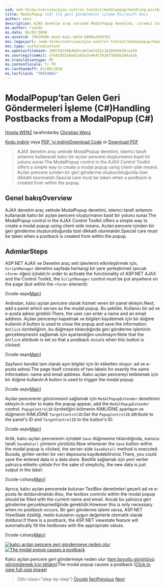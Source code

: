 ```yaml
---
uid: web-forms/overview/ajax-control-toolkit/modalpopup/handling-postbacks-from-a-modalpopup-cs
title: ModalPopup (C#) Ile geri göndermeler işleme Microsoft Docs
author: wenz
description: AJAX denetim araç setinde ModalPopup denetimi, istemci tarafı anlamını kullanarak kalıcı bir açılan pencere oluşturmanın basit bir yolunu sunar. Bir POS...
ms.author: riande
ms.date: 06/02/2008
ms.assetid: 7963890b-4ea3-4a1c-b65d-6098a3d56f62
msc.legacyurl: /web-forms/overview/ajax-control-toolkit/modalpopup/handling-postbacks-from-a-modalpopup-cs
msc.type: authoredcontent
ms.openlocfilehash: 20073d156b4bd5ce67a47d2511b28594b70ce260
ms.sourcegitcommit: e7e91932a6e91a63e2e46417626f39d6b244a3ab
ms.translationtype: MT
ms.contentlocale: tr-TR
ms.lasthandoff: 03/06/2020
ms.locfileid: "78554063"
---
```

# <a name="handling-postbacks-from-a-modalpopup-c"></a><span data-ttu-id="cf140-104">ModalPopup’tan Gelen Geri Göndermeleri İşleme (C#)</span><span class="sxs-lookup"><span data-stu-id="cf140-104">Handling Postbacks from a ModalPopup (C#)</span></span>

<span data-ttu-id="cf140-105">[Hristia WENZ](https://github.com/wenz) tarafından</span><span class="sxs-lookup"><span data-stu-id="cf140-105">by [Christian Wenz](https://github.com/wenz)</span></span>

<span data-ttu-id="cf140-106">[Kodu indirin](https://download.microsoft.com/download/2/4/0/24052038-f942-4336-905b-b60ae56f0dd5/ModalPopup3.cs.zip) veya [PDF 'yi indirin](https://download.microsoft.com/download/b/6/a/b6ae89ee-df69-4c87-9bfb-ad1eb2b23373/modalpopup3CS.pdf)</span><span class="sxs-lookup"><span data-stu-id="cf140-106">[Download Code](https://download.microsoft.com/download/2/4/0/24052038-f942-4336-905b-b60ae56f0dd5/ModalPopup3.cs.zip) or [Download PDF](https://download.microsoft.com/download/b/6/a/b6ae89ee-df69-4c87-9bfb-ad1eb2b23373/modalpopup3CS.pdf)</span></span>

> <span data-ttu-id="cf140-107">AJAX denetim araç setinde ModalPopup denetimi, istemci tarafı anlamını kullanarak kalıcı bir açılan pencere oluşturmanın basit bir yolunu sunar.</span><span class="sxs-lookup"><span data-stu-id="cf140-107">The ModalPopup control in the AJAX Control Toolkit offers a simple way to create a modal popup using client-side means.</span></span> <span data-ttu-id="cf140-108">Açılan pencere içinden bir geri gönderme oluşturulduğunda özel dikkatli olunmalıdır.</span><span class="sxs-lookup"><span data-stu-id="cf140-108">Special care must be taken when a postback is created from within the popup.</span></span>

## <a name="overview"></a><span data-ttu-id="cf140-109">Genel bakış</span><span class="sxs-lookup"><span data-stu-id="cf140-109">Overview</span></span>

<span data-ttu-id="cf140-110">AJAX denetim araç setinde ModalPopup denetimi, istemci tarafı anlamını kullanarak kalıcı bir açılan pencere oluşturmanın basit bir yolunu sunar.</span><span class="sxs-lookup"><span data-stu-id="cf140-110">The ModalPopup control in the AJAX Control Toolkit offers a simple way to create a modal popup using client-side means.</span></span> <span data-ttu-id="cf140-111">Açılan pencere içinden bir geri gönderme oluşturulduğunda özel dikkatli olunmalıdır.</span><span class="sxs-lookup"><span data-stu-id="cf140-111">Special care must be taken when a postback is created from within the popup.</span></span>

## <a name="steps"></a><span data-ttu-id="cf140-112">Adımlar</span><span class="sxs-lookup"><span data-stu-id="cf140-112">Steps</span></span>

<span data-ttu-id="cf140-113">ASP.NET AJAX ve Denetim araç seti işlevlerini etkinleştirmek için, `ScriptManager` denetimi sayfada herhangi bir yere yerleştirmeli (ancak `<form>` öğesi içinde):</span><span class="sxs-lookup"><span data-stu-id="cf140-113">In order to activate the functionality of ASP.NET AJAX and the Control Toolkit, the `ScriptManager` control must be put anywhere on the page (but within the `<form>` element):</span></span>

[!code-aspx[Main](handling-postbacks-from-a-modalpopup-cs/samples/sample1.aspx)]

<span data-ttu-id="cf140-114">Ardından, kalıcı açılan pencere olarak hizmet veren bir panel ekleyin.</span><span class="sxs-lookup"><span data-stu-id="cf140-114">Next, add a panel which serves as the modal popup.</span></span> <span data-ttu-id="cf140-115">Bu şekilde, Kullanıcı bir ad ve e-posta adresi girebilir.</span><span class="sxs-lookup"><span data-stu-id="cf140-115">There, the user can enter a name and an email address.</span></span> <span data-ttu-id="cf140-116">Açılan pencereyi kapatmak ve bilgileri kaydetmek için bir düğme kullanılır.</span><span class="sxs-lookup"><span data-stu-id="cf140-116">A button is used to close the popup and save the information.</span></span> <span data-ttu-id="cf140-117">`OnClick` özniteliğinin, bu düğmeye tıklandığında geri gönderme işleminin gerçekleşmesini sağlamak için ayarlandığını unutmayın:</span><span class="sxs-lookup"><span data-stu-id="cf140-117">Note that the `OnClick` attribute is set so that a postback occurs when this button is clicked:</span></span>

[!code-aspx[Main](handling-postbacks-from-a-modalpopup-cs/samples/sample2.aspx)]

<span data-ttu-id="cf140-118">Sayfanın kendisi tam olarak aynı bilgiler için iki etiketten oluşur: ad ve e-posta adresi.</span><span class="sxs-lookup"><span data-stu-id="cf140-118">The page itself consists of two labels for exactly the same information: name and email address.</span></span> <span data-ttu-id="cf140-119">Kalıcı açılan pencereyi tetiklemek için bir düğme kullanılır:</span><span class="sxs-lookup"><span data-stu-id="cf140-119">A button is used to trigger the modal popup:</span></span>

[!code-aspx[Main](handling-postbacks-from-a-modalpopup-cs/samples/sample3.aspx)]

<span data-ttu-id="cf140-120">Açılan pencerenin görünmesini sağlamak için `ModalPopupExtender` denetimini ekleyin.</span><span class="sxs-lookup"><span data-stu-id="cf140-120">In order to make the popup appear, add the `ModalPopupExtender` control.</span></span> <span data-ttu-id="cf140-121">`PopupControlID` özniteliğini bölmenin KIMLIĞINE ayarlayın ve düğmenin KIMLIĞINE `TargetControlID`:</span><span class="sxs-lookup"><span data-stu-id="cf140-121">Set the `PopupControlID` attribute to the panel's ID and `TargetControlID` to the button's ID:</span></span>

[!code-aspx[Main](handling-postbacks-from-a-modalpopup-cs/samples/sample4.aspx)]

<span data-ttu-id="cf140-122">Artık, kalıcı açılan pencerenin içindeki `Save` düğmesine tıklandığında, sunucu tarafı `SaveData()` yöntemi yürütülür.</span><span class="sxs-lookup"><span data-stu-id="cf140-122">Now whenever the `Save` button within the modal popup is clicked, the server-side `SaveData()` method is executed.</span></span> <span data-ttu-id="cf140-123">Burada, girilen verileri bir veri deposuna kaydedebilirsiniz.</span><span class="sxs-lookup"><span data-stu-id="cf140-123">There, you could save the entered data in a data store.</span></span> <span data-ttu-id="cf140-124">Basitlik sağlamak için yeni veriler yalnızca etiketin çıktıdır:</span><span class="sxs-lookup"><span data-stu-id="cf140-124">For the sake of simplicity, the new data is just output in the label:</span></span>

[!code-csharp[Main](handling-postbacks-from-a-modalpopup-cs/samples/sample5.cs)]

<span data-ttu-id="cf140-125">Ayrıca, kalıcı açılan pencerede bulunan TextBox denetimleri geçerli ad ve e-posta ile doldurulmalıdır.</span><span class="sxs-lookup"><span data-stu-id="cf140-125">Also, the textbox controls within the modal popup should be filled with the current name and email.</span></span> <span data-ttu-id="cf140-126">Ancak bu yalnızca geri gönderme gerçekleşmediğinde gereklidir.</span><span class="sxs-lookup"><span data-stu-id="cf140-126">However this is only necessary when no postback occurs.</span></span> <span data-ttu-id="cf140-127">Bir geri gönderme işlemi varsa, ASP.NET ViewState özelliği, metin kutularını uygun değerlerle otomatik olarak doldurur.</span><span class="sxs-lookup"><span data-stu-id="cf140-127">If there is a postback, the ASP.NET viewstate feature will automatically fill the textboxes with the appropriate values.</span></span>

[!code-csharp[Main](handling-postbacks-from-a-modalpopup-cs/samples/sample6.cs)]

<span data-ttu-id="cf140-128">[![kalıcı açılan pencere geri göndermeye neden olur](handling-postbacks-from-a-modalpopup-cs/_static/image2.png)](handling-postbacks-from-a-modalpopup-cs/_static/image1.png)</span><span class="sxs-lookup"><span data-stu-id="cf140-128">[![The modal popup causes a postback](handling-postbacks-from-a-modalpopup-cs/_static/image2.png)](handling-postbacks-from-a-modalpopup-cs/_static/image1.png)</span></span>

<span data-ttu-id="cf140-129">Kalıcı açılan pencere geri göndermeye neden olur ([tam boyutlu görüntüyü görüntülemek Için tıklatın](handling-postbacks-from-a-modalpopup-cs/_static/image3.png))</span><span class="sxs-lookup"><span data-stu-id="cf140-129">The modal popup causes a postback ([Click to view full-size image](handling-postbacks-from-a-modalpopup-cs/_static/image3.png))</span></span>

> [!div class="step-by-step"]
> <span data-ttu-id="cf140-130">[Önceki](using-modalpopup-with-a-repeater-control-cs.md)
> [İleri](positioning-a-modalpopup-cs.md)</span><span class="sxs-lookup"><span data-stu-id="cf140-130">[Previous](using-modalpopup-with-a-repeater-control-cs.md)
[Next](positioning-a-modalpopup-cs.md)</span></span>
